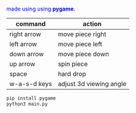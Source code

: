 <span style="color:blue;">made using using <b>pygame</b>.</span>


|command|action|
|---|---|
|right arrow|move piece right|
|left arrow|move piece left|
|down arrow|move piece down|
|up arrow|spin piece|
|space|hard drop|
|w-a-s-d keys|adjust 3d viewing angle|




```sh
pip install pygame
python3 main.py
```
